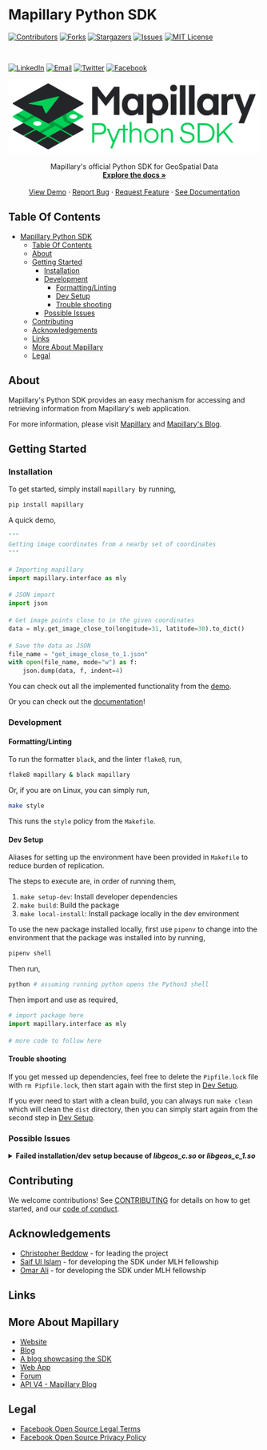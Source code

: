 # Mapillary Python SDK

[![Contributors][contributors-shield]][contributors-url]
[![Forks][forks-shield]][forks-url]
[![Stargazers][stars-shield]][stars-url]
[![Issues][issues-shield]][issues-url]
[![MIT License][license-shield]][license-url]

<br />

[![LinkedIn][linkedin-shield]][linkedin-url]
[![Email][email-shield]][email-url]
[![Twitter][twitter-shield]][twitter-url]
[![Facebook][facebook-shield]][facebook-url]

[![](./assets/img/logo/PNG/MapillaryPythonSDK-Logo.png)](https://github.com/mapillary/mapillary-python-sdk/)

<!-- PROJECT LOGO -->
<div>
<p align="center">
    Mapillary's official Python SDK for GeoSpatial Data
    <br />
    <a href="https://mapillary.github.io/mapillary-python-sdk/"><strong>Explore the docs »</strong></a>
    <br />
    <br />
    <a href="https://colab.research.google.com/drive/1BPWMP5k7QhXFB6nlWckHC1r54vIR0v2L?usp=sharing">View Demo</a>
    ·
    <a href="https://github.com/mapillary/mapillary-python-sdk/issues/new?assignees=&labels=bug&template=bug_report.md&title=Bug+Report">Report Bug</a>
    ·
    <a href="https://github.com/mapillary/mapillary-python-sdk/issues/new?assignees=&labels=feature&template=feature_request.md&title=Feature">Request Feature</a>
    ·
    <a href="https://mapillary.github.io/mapillary-python-sdk/">See Documentation</a>
</p>
</div>

<!-- TABLE OF CONTENTS -->
## Table Of Contents

- [Mapillary Python SDK](#mapillary-python-sdk)
  - [Table Of Contents](#table-of-contents)
  - [About](#about)
  - [Getting Started](#getting-started)
    - [Installation](#installation)
    - [Development](#development)
      - [Formatting/Linting](#formattinglinting)
      - [Dev Setup](#dev-setup)
      - [Trouble shooting](#trouble-shooting)
    - [Possible Issues](#possible-issues)
  - [Contributing](#contributing)
  - [Acknowledgements](#acknowledgements)
  - [Links](#links)
  - [More About Mapillary](#more-about-mapillary)
  - [Legal](#legal)

## About

Mapillary's Python SDK provides an easy mechanism for accessing and retrieving information from Mapillary's web application.

For more information, please visit [Mapillary](https://www.mapillary.com) and [Mapillary's Blog](https://blog.mapillary.com).

## Getting Started

### Installation

To get started, simply install `mapillary `by running,

```bash
pip install mapillary
```

A quick demo,

```python
"""
Getting image coordinates from a nearby set of coordinates
"""

# Importing mapillary
import mapillary.interface as mly

# JSON import
import json

# Get image points close to in the given coordinates
data = mly.get_image_close_to(longitude=31, latitude=30).to_dict()

# Save the data as JSON
file_name = "get_image_close_to_1.json"
with open(file_name, mode="w") as f:
    json.dump(data, f, indent=4)
```

You can check out all the implemented functionality from the [demo](https://colab.research.google.com/drive/1BPWMP5k7QhXFB6nlWckHC1r54vIR0v2L?usp=sharing).

Or you can check out the [documentation](https://mapillary.github.io/mapillary-python-sdk/)!

### Development

#### Formatting/Linting

To run the formatter `black`, and the linter `flake8`, run,

```bash
flake8 mapillary & black mapillary
```

Or, if you are on Linux, you can simply run,

```bash
make style
```

This runs the `style` policy from the `Makefile`.

#### Dev Setup

Aliases for setting up the environment have been provided in `Makefile` to reduce burden of replication.

The steps to execute are, in order of running them,

1. `make setup-dev`: Install developer dependencies
2. `make build`: Build the package
3. `make local-install`: Install package locally in the dev environment

To use the new package installed locally, first use `pipenv` to change into the environment that the package was installed into by running,

```bash
pipenv shell
```

Then run,

```bash
python # assuming running python opens the Python3 shell
```

Then import and use as required,

```python
# import package here
import mapillary.interface as mly

# more code to follow here
```

#### Trouble shooting

If you get messed up dependencies, feel free to delete the `Pipfile.lock` file with `rm Pipfile.lock`, then start again with the first step in [Dev Setup](#dev-setup).

If you ever need to start with a clean build, you can always run `make clean` which will clean the `dist` directory, then you can simply start again from the second step in [Dev Setup](#dev-setup).

### Possible Issues

<details>
<summary><b>Failed installation/dev setup because of <i>libgeos_c.so</i> or <i>libgeos_c_1.so</i></b></summary>
<br>
With UNIX based systems, you would to install the `geos` package with you package manager.

In debian systems, `sudo apt install geos`.
In arch based systems, ```sudo pacman -S geos`.
</details>


## Contributing

We welcome contributions! See [CONTRIBUTING](CONTRIBUTING.md) for details on how to get started, and
our [code of conduct](CODE_OF_CONDUCT.md).

## Acknowledgements

- [Christopher Beddow](https://github.com/cbeddow) - for leading the project
- [Saif Ul Islam](https://github.com/rubix982)  - for developing the SDK under MLH fellowship
- [Omar Ali](https://github.com/OmarMuhammedAli) - for developing the SDK under MLH fellowship

## Links

## More About Mapillary

- [Website](https://www.mapillary.com)
- [Blog](https://blog.mapillary.com)
- [A blog showcasing the SDK](https://blog.mapillary.com/update/2021/12/03/mapillary-python-sdk.html)
- [Web App](https://www.mapillary.com/app)
- [Forum](https://forum.mapillary.com)
- [API V4 - Mapillary Blog](https://blog.mapillary.com/update/2021/06/23/getting-started-with-the-new-mapillary-api-v4.html)

## Legal

- [Facebook Open Source Legal Terms](https://opensource.fb.com/legal/terms/)
- [Facebook Open Source Privacy Policy](https://opensource.fb.com/legal/privacy/)

<!-- MARKDOWN LINKS & IMAGES -->
<!-- https://www.markdownguide.org/basic-syntax/#reference-style-links -->

<!-- Shields -->

[contributors-shield]: https://img.shields.io/github/contributors/mapillary/mapillary-python-sdk.svg?style=for-the-badge

[forks-shield]: https://img.shields.io/github/forks/mapillary/mapillary-python-sdk.svg?style=for-the-badge

[stars-shield]: https://img.shields.io/github/stars/mapillary/mapillary-python-sdk.svg?style=for-the-badge

[issues-shield]: https://img.shields.io/github/issues/mapillary/mapillary-python-sdk.svg?style=for-the-badge

[license-shield]: https://img.shields.io/github/license/mapillary/mapillary-python-sdk.svg?style=for-the-badge

[linkedin-shield]: https://img.shields.io/badge/LinkedIn-0A66C2.svg?style=for-the-badge&logo=linkedin&logoColor=white

[email-shield]: https://img.shields.io/badge/gmail-EA4335?style=for-the-badge&logo=gmail&logoColor=white

[twitter-shield]: https://img.shields.io/badge/twitter-1DA1F2?style=for-the-badge&logo=twitter&logoColor=white

[facebook-shield]: https://img.shields.io/badge/facebook-1877F2?style=for-the-badge&logo=facebook&logoColor=white

<!-- URLs -->

[contributors-url]: https://github.com/mapillary/mapillary-python-sdk/graphs/contributors

[forks-url]: https://github.com/mapillary/mapillary-python-sdk/network/members

[stars-url]: https://github.com/mapillary/mapillary-python-sdk/stargazers

[issues-url]: https://github.com/mapillary/mapillary-python-sdk/issues

[license-url]: https://github.com/mapillary/mapillary-python-sdk/blob/master/LICENSE.txt

[linkedin-url]: https://www.linkedin.com/company/mapillary/

[email-url]: mailto:support@mapillary.zendesk.com

[twitter-url]: https://twitter.com/mapillary

[facebook-url]: https://www.facebook.com/mapillary/

[website-url]: https://www.mapillary.com

[blogs-url]: https://blog.mapillary.com

[application-url]: https://www.mapillary.com/app

[forum-url]: https://forum.mapillary.com
